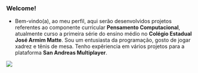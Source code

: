 ### Welcome!
- Bem-vindo(a), ao meu perfil, aqui serão desenvolvidos projetos referentes ao componente curricular **Pensamento Computacional**, atualmente curso a primeira série do ensino médio no **Colégio Estadual José Armim Matte**. Sou um entusiasta da programação, gosto de jogar xadrez e tênis de mesa. Tenho expêriencia em vários projetos para a plataforma **San Andreas Multiplayer**.

![](https://tenor.com/pt-PT/view/death-pose-peter-griffin-gif-12848563396041439890)
